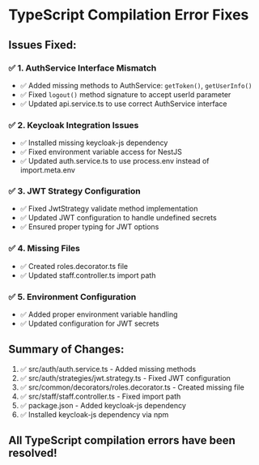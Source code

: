 # TypeScript Compilation Error Fixes

## Issues Fixed:

### ✅ 1. AuthService Interface Mismatch
- ✅ Added missing methods to AuthService: `getToken()`, `getUserInfo()`
- ✅ Fixed `logout()` method signature to accept userId parameter
- ✅ Updated api.service.ts to use correct AuthService interface

### ✅ 2. Keycloak Integration Issues
- ✅ Installed missing keycloak-js dependency
- ✅ Fixed environment variable access for NestJS
- ✅ Updated auth.service.ts to use process.env instead of import.meta.env

### ✅ 3. JWT Strategy Configuration
- ✅ Fixed JwtStrategy validate method implementation
- ✅ Updated JWT configuration to handle undefined secrets
- ✅ Ensured proper typing for JWT options

### ✅ 4. Missing Files
- ✅ Created roles.decorator.ts file
- ✅ Updated staff.controller.ts import path

### ✅ 5. Environment Configuration
- ✅ Added proper environment variable handling
- ✅ Updated configuration for JWT secrets

## Summary of Changes:
1. ✅ src/auth/auth.service.ts - Added missing methods
2. ✅ src/auth/strategies/jwt.strategy.ts - Fixed JWT configuration
3. ✅ src/common/decorators/roles.decorator.ts - Created missing file
4. ✅ src/staff/staff.controller.ts - Fixed import path
5. ✅ package.json - Added keycloak-js dependency
6. ✅ Installed keycloak-js dependency via npm

## All TypeScript compilation errors have been resolved!
